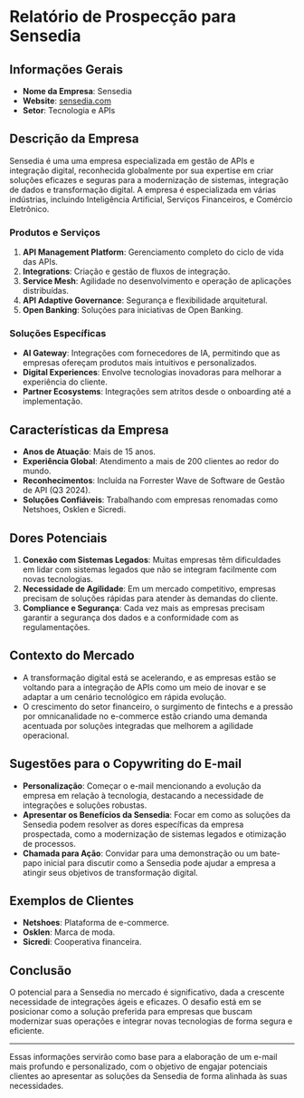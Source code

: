 # Relatório de Prospecção para Sensedia

## Informações Gerais
- **Nome da Empresa**: Sensedia
- **Website**: [sensedia.com](https://www.sensedia.com)
- **Setor**: Tecnologia e APIs

## Descrição da Empresa
Sensedia é uma uma empresa especializada em gestão de APIs e integração digital, reconhecida globalmente por sua expertise em criar soluções eficazes e seguras para a modernização de sistemas, integração de dados e transformação digital. A empresa é especializada em várias indústrias, incluindo Inteligência Artificial, Serviços Financeiros, e Comércio Eletrônico.

### Produtos e Serviços
1. **API Management Platform**: Gerenciamento completo do ciclo de vida das APIs.
2. **Integrations**: Criação e gestão de fluxos de integração.
3. **Service Mesh**: Agilidade no desenvolvimento e operação de aplicações distribuídas.
4. **API Adaptive Governance**: Segurança e flexibilidade arquitetural.
5. **Open Banking**: Soluções para iniciativas de Open Banking.

### Soluções Específicas
- **AI Gateway**: Integrações com fornecedores de IA, permitindo que as empresas ofereçam produtos mais intuitivos e personalizados.
- **Digital Experiences**: Envolve tecnologias inovadoras para melhorar a experiência do cliente.
- **Partner Ecosystems**: Integrações sem atritos desde o onboarding até a implementação.

## Características da Empresa
- **Anos de Atuação**: Mais de 15 anos.
- **Experiência Global**: Atendimento a mais de 200 clientes ao redor do mundo.
- **Reconhecimentos**: Incluída na Forrester Wave de Software de Gestão de API (Q3 2024).
- **Soluções Confiáveis**: Trabalhando com empresas renomadas como Netshoes, Osklen e Sicredi.

## Dores Potenciais
1. **Conexão com Sistemas Legados**: Muitas empresas têm dificuldades em lidar com sistemas legados que não se integram facilmente com novas tecnologias.
2. **Necessidade de Agilidade**: Em um mercado competitivo, empresas precisam de soluções rápidas para atender às demandas do cliente.
3. **Compliance e Segurança**: Cada vez mais as empresas precisam garantir a segurança dos dados e a conformidade com as regulamentações.

## Contexto do Mercado
- A transformação digital está se acelerando, e as empresas estão se voltando para a integração de APIs como um meio de inovar e se adaptar a um cenário tecnológico em rápida evolução.
- O crescimento do setor financeiro, o surgimento de fintechs e a pressão por omnicanalidade no e-commerce estão criando uma demanda acentuada por soluções integradas que melhorem a agilidade operacional.

## Sugestões para o Copywriting do E-mail
- **Personalização**: Começar o e-mail mencionando a evolução da empresa em relação à tecnologia, destacando a necessidade de integrações e soluções robustas.
- **Apresentar os Benefícios da Sensedia**: Focar em como as soluções da Sensedia podem resolver as dores específicas da empresa prospectada, como a modernização de sistemas legados e otimização de processos.
- **Chamada para Ação**: Convidar para uma demonstração ou um bate-papo inicial para discutir como a Sensedia pode ajudar a empresa a atingir seus objetivos de transformação digital.

## Exemplos de Clientes
- **Netshoes**: Plataforma de e-commerce.
- **Osklen**: Marca de moda.
- **Sicredi**: Cooperativa financeira.

## Conclusão
O potencial para a Sensedia no mercado é significativo, dada a crescente necessidade de integrações ágeis e eficazes. O desafio está em se posicionar como a solução preferida para empresas que buscam modernizar suas operações e integrar novas tecnologias de forma segura e eficiente.

---

Essas informações servirão como base para a elaboração de um e-mail mais profundo e personalizado, com o objetivo de engajar potenciais clientes ao apresentar as soluções da Sensedia de forma alinhada às suas necessidades.